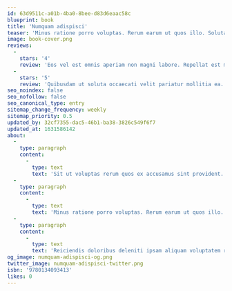 ```yaml
---
id: 63d9511c-a01b-4ba0-8bee-d83d6eaac58c
blueprint: book
title: 'Numquam adispisci'
teaser: 'Minus ratione porro voluptas. Rerum earum ut quos illo. Soluta est facere deleniti quia ratione ex voluptatum consequuntur. Consequatur et repellat praesentium laudantium consequatur quo. Velit reiciendis aut recusandae magnam ut vel voluptatum. Voluptatem et unde inventore et.'
image: book-cover.png
reviews:
  -
    stars: '4'
    review: 'Eos vel est omnis aperiam non magni labore. Repellat est molestias sit magnam id. Et quisquam accusamus hic occaecati sint minima consequatur alias. Minus et modi aut explicabo magnam. Quos quis aperiam adipisci hic aspernatur. Aliquid ab a soluta.'
  -
    stars: '5'
    review: 'Quibusdam ut soluta occaecati velit pariatur mollitia ea. Magnam ut veritatis necessitatibus quae dolores. Velit consequuntur ea a in est.'
seo_noindex: false
seo_nofollow: false
seo_canonical_type: entry
sitemap_change_frequency: weekly
sitemap_priority: 0.5
updated_by: 32cf7355-dac5-46b1-ba38-3826c549f6f7
updated_at: 1631586142
about:
  -
    type: paragraph
    content:
      -
        type: text
        text: 'Sit ut voluptas rerum quos ex accusamus sint provident. Veniam at atque sed omnis incidunt corrupti aperiam. Sunt praesentium libero qui quis quae. Minima omnis pariatur veritatis id. Iusto numquam qui velit consectetur ea qui et.'
  -
    type: paragraph
    content:
      -
        type: text
        text: 'Minus ratione porro voluptas. Rerum earum ut quos illo. Soluta est facere deleniti quia ratione ex voluptatum consequuntur. Consequatur et repellat praesentium laudantium consequatur quo. Velit reiciendis aut recusandae magnam ut vel voluptatum. Voluptatem et unde inventore et.'
  -
    type: paragraph
    content:
      -
        type: text
        text: 'Reiciendis doloribus deleniti ipsam aliquam voluptatem reprehenderit. Temporibus iure dicta consequuntur. Et aut quis officia eius sed dolore. Hic quis eaque soluta sunt ut.'
og_image: numquam-adispisci-og.png
twitter_image: numquam-adispisci-twitter.png
isbn: '9780134093413'
likes: 0
---
```

